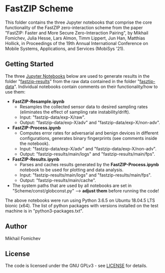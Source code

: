 # FastZIP Scheme

This folder contains the three Jupyter notebooks that comprise the core functionality of the FastZIP zero-interaction scheme from the paper "FastZIP: Faster and More Secure Zero-Interaction Pairing", by Mikhail Fomichev, Julia Hesse, Lars Almon, Timm Lippert, Jun Han, Matthias Hollick, in Proceedings of the 19th Annual International Conference on Mobile Systems, Applications, and Services (MobiSys '21).

## Getting Started

The three [Jupyter Notebooks](https://jupyter.org/) below are used to generate results in the folder "[fastzip-results](https://dx.doi.org/10.5281/zenodo.4911390)" from the raw data contained in the folder "[fasztip-data](https://dx.doi.org/10.5281/zenodo.4906396)". Individual notebooks contain comments on their functionality/how to use them:

* **FastZIP-Resample.ipynb** 
  * Resamples the collected sensor data to desired sampling rates (eliminates the effect of sampling rate instability/drift).
  * Input: "fastzip-data/exp-X/raw".
  * Output: "fastzip-data/exp-X/adv" and "fastzip-data/exp-X/non-adv".
* **FastZIP-Process.ipynb**
  * Computes error rates for adversarial and benign devices in different configurations, generates binary fingerprints (see comments inside the notebook).
  * Input: "fastzip-data/exp-X/adv" and "fastzip-data/exp-X/non-adv".
  * Output:  "fastzip-results/main/logs" and "fastzip-results/main/fps".
* **FastZIP-Results.ipynb**
  * Parses and caches results generated by the **FastZIP-Process.ipynb** notebook to be used for plotting and data analysis.
  * Input: "fastzip-results/main/logs" and "fastzip-results/main/fps".
  * Output: "fastzip-results/main/cache".
* The system paths that are used by all notebooks are set in "Scheme/const/globconst.py" --> **adjust them** before running the code!

The above notebooks were run using Python 3.6.5 on Ubuntu 18.04.5 LTS bionic (x64). The list of python packages with versions installed on the test machine is in "python3-packages.txt".


## Author

Mikhail Fomichev


## License

The code is licensed under the GNU GPLv3 - see [LICENSE](https://github.com/seemoo-lab/fastzip/blob/main/LICENSE) for details.

